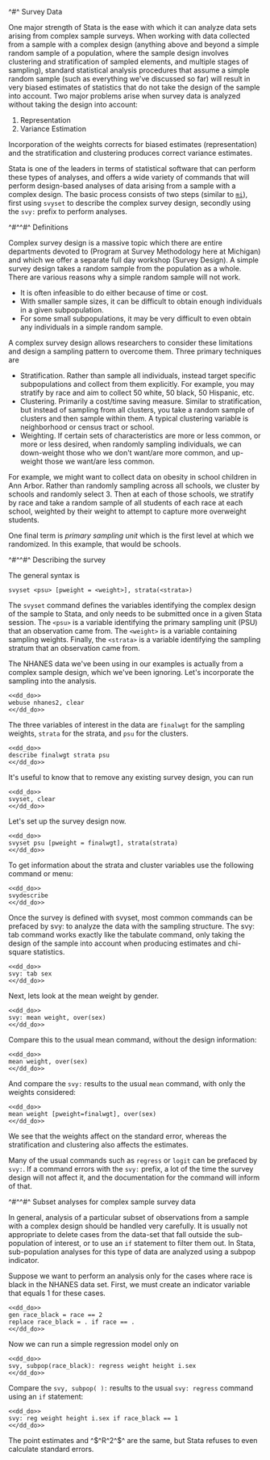 ^#^ Survey Data

One major strength of Stata is the ease with which it can analyze data sets arising from complex sample surveys. When working with data collected from
a sample with a complex design (anything above and beyond a simple random sample of a population, where the sample design involves clustering and
stratification of sampled elements, and multiple stages of sampling), standard statistical analysis procedures that assume a simple random sample
(such as everything we've discussed so far) will result in very biased estimates of statistics that do not take the design of the sample into
account. Two major problems arise when survey data is analyzed without taking the design into account:

1. Representation
2. Variance Estimation

Incorporation of the weights corrects for biased estimates (representation) and the stratification and clustering produces correct variance estimates.

Stata is one of the leaders in terms of statistical software that can perform these types of analyses, and offers a wide variety of commands that will
perform design-based analyses of data arising from a sample with a complex design. The basic process consists of two steps (similar to
[`mi`](multiple-imputation.html)), first using `svyset` to describe the complex survey design, secondly using the `svy:` prefix to perform analyses.

^#^^#^ Definitions

Complex survey design is a massive topic which there are entire departments devoted to (Program at Survey Methodology here at Michigan) and which we
offer a separate full day workshop (Survey Design). A simple survey design takes a random sample from the population as a whole. There are various
reasons why a simple random sample will not work.

- It is often infeasible to do either because of time or cost.
- With smaller sample sizes, it can be difficult to obtain enough individuals in a given subpopulation.
- For some small subpopulations, it may be very difficult to even obtain any individuals in a simple random sample.

A complex survey design allows researchers to consider these limitations and design a sampling pattern to overcome them. Three primary techniques are

- Stratification. Rather than sample all individuals, instead target specific subpopulations and collect from them explicitly. For example, you may
  stratify by race and aim to collect 50 white, 50 black, 50 Hispanic, etc.
- Clustering. Primarily a cost/time saving measure. Similar to stratification, but instead of sampling from all clusters, you take a random sample of
  clusters and then sample within them. A typical clustering variable is neighborhood or census tract or school.
- Weighting. If certain sets of characteristics are more or less common, or more or less desired, when randomly sampling individuals, we can
  down-weight those who we don't want/are more common, and up-weight those we want/are less common.

For example, we might want to collect data on obesity in school children in Ann Arbor. Rather than randomly sampling across all schools, we cluster by
schools and randomly select 3. Then at each of those schools, we stratify by race and take a random sample of all students of each race at each
school, weighted by their weight to attempt to capture more overweight students.

One final term is *primary sampling unit* which is the first level at which we randomized. In this example, that would be schools.

^#^^#^ Describing the survey

The general syntax is

```
svyset <psu> [pweight = <weight>], strata(<strata>)
```

The `svyset` command defines the variables identifying the complex design of the sample to Stata, and only needs to be submitted once in a given Stata
session. The `<psu>` is a variable identifying the primary sampling unit (PSU) that an observation came from. The `<weight>` is a variable containing
sampling weights. Finally, the `<strata>` is a variable identifying the sampling stratum that an observation came from.

The NHANES data we've been using in our examples is actually from a complex sample design, which we've been ignoring. Let's incorporate the sampling
into the analysis.

~~~~
<<dd_do>>
webuse nhanes2, clear
<</dd_do>>
~~~~

The three variables of interest in the data are `finalwgt` for the sampling weights, `strata` for the strata, and `psu` for the clusters.

~~~~
<<dd_do>>
describe finalwgt strata psu
<</dd_do>>
~~~~

It's useful to know that to remove any existing survey design, you can run

~~~~
<<dd_do>>
svyset, clear
<</dd_do>>
~~~~

Let's set up the survey design now.

~~~~
<<dd_do>>
svyset psu [pweight = finalwgt], strata(strata)
<</dd_do>>
~~~~

To get information about the strata and cluster variables use the following command or menu:

~~~~
<<dd_do>>
svydescribe
<</dd_do>>
~~~~

Once the survey is defined with svyset, most common commands can be prefaced by svy: to analyze the data with the sampling structure.  The svy: tab
command works exactly like the tabulate command, only taking the design of the sample into account when producing estimates and chi-square statistics.

~~~~
<<dd_do>>
svy: tab sex
<</dd_do>>
~~~~

Next, lets look at the mean weight by gender.

~~~~
<<dd_do>>
svy: mean weight, over(sex)
<</dd_do>>
~~~~

Compare this to the usual mean command, without the design information:

~~~~
<<dd_do>>
mean weight, over(sex)
<</dd_do>>
~~~~

And compare the `svy:` results to the usual `mean` command, with only the weights considered:

~~~~
<<dd_do>>
mean weight [pweight=finalwgt], over(sex)
<</dd_do>>
~~~~

We see that the weights affect on the standard error, whereas the stratification and clustering also affects the estimates.

Many of the usual commands such as `regress` or `logit` can be prefaced by `svy:`. If a command errors with the `svy:` prefix, a lot of the time the
survey design will not affect it, and the documentation for the command will inform of that.

^#^^#^ Subset analyses for complex sample survey data

In general, analysis of a particular subset of observations from a sample with a complex design should be handled very carefully. It is usually not
appropriate to delete cases from the data-set that fall outside the sub-population of interest, or to use an `if` statement to filter them out. In
Stata, sub-population analyses for this type of data are analyzed using a subpop indicator.

Suppose we want to perform an analysis only for the cases where race is black in the NHANES data set. First, we must create an indicator variable
that equals 1 for these cases.

~~~~
<<dd_do>>
gen race_black = race == 2
replace race_black = . if race == .
<</dd_do>>
~~~~

Now we can run a simple regression model only on

~~~~
<<dd_do>>
svy, subpop(race_black): regress weight height i.sex
<</dd_do>>
~~~~

Compare the `svy, subpop( ):` results to the usual `svy: regress` command using an `if` statement:

~~~~
<<dd_do>>
svy: reg weight height i.sex if race_black == 1
<</dd_do>>
~~~~

The point estimates and ^$^R^2^$^ are the same, but Stata refuses to even calculate standard errors.
